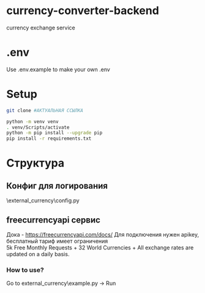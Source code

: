 # currency-converter-backend
currency exchange service


# .env
Use .env.example to make your own .env  


# Setup
```bash
git clone #АКТУАЛЬНАЯ ССЫЛКА
```

```bash
python -m venv venv
. venv/Scripts/activate
python -m pip install --upgrade pip
pip install -r requirements.txt  

```
# Структура 

## Конфиг для логирования
\external_currency\config.py

## freecurrencyapi сервис
Дока - https://freecurrencyapi.com/docs/
Для подключения нужен apikey, бесплатный тариф имеет ограничения  
5k Free Monthly Requests + 32 World Currencies + All exchange rates are updated on a daily basis.

### How to use?
Go to external_currency\example.py -> Run
